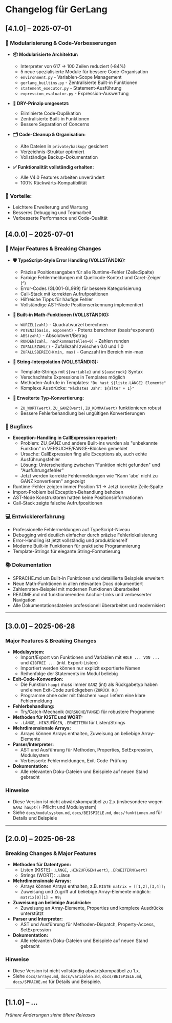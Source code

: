 # Changelog für GerLang

## [4.1.0] – 2025-07-01
### 🔧 Modularisierung & Code-Verbesserungen
- **📦 Modularisierte Architektur:**
  - Interpreter von 617 → 100 Zeilen reduziert (-84%)
  - 5 neue spezialisierte Module für bessere Code-Organisation
  - `environment.py` - Variablen-Scope Management
  - `gerlang_builtins.py` - Zentralisierte Built-in Funktionen
  - `statement_executor.py` - Statement-Ausführung
  - `expression_evaluator.py` - Expression-Auswertung

- **🧹 DRY-Prinzip umgesetzt:**
  - Eliminierte Code-Duplikation
  - Zentralisierte Built-in Funktionen
  - Bessere Separation of Concerns

- **🗂️ Code-Cleanup & Organisation:**
  - Alte Dateien in `private/backup/` gesichert
  - Verzeichnis-Struktur optimiert
  - Vollständige Backup-Dokumentation

- **✅ Funktionalität vollständig erhalten:**
  - Alle V4.0 Features arbeiten unverändert
  - 100% Rückwärts-Kompatibilität

### 🎯 Vorteile:
- Leichtere Erweiterung und Wartung
- Besseres Debugging und Teamarbeit
- Verbesserte Performance und Code-Qualität

## [4.0.0] – 2025-07-01
### 🚀 Major Features & Breaking Changes
- **🛡️ TypeScript-Style Error Handling (VOLLSTÄNDIG):**
  - Präzise Positionsangaben für alle Runtime-Fehler (Zeile:Spalte)
  - Farbige Fehlermeldungen mit Quellcode-Kontext und Caret-Zeiger (^)
  - Error-Codes (GL001-GL999) für bessere Kategorisierung
  - Call-Stack mit korrekten Aufrufpositionen
  - Hilfreiche Tipps für häufige Fehler
  - Vollständige AST-Node Positionserkennung implementiert

- **🔢 Built-in Math-Funktionen (VOLLSTÄNDIG):**
  - `WURZEL(zahl)` - Quadratwurzel berechnen
  - `POTENZ(basis, exponent)` - Potenz berechnen (basis^exponent)
  - `ABS(zahl)` - Absolutwert/Betrag
  - `RUNDEN(zahl, nachkommastellen=0)` - Zahlen runden
  - `ZUFALLSZAHL()` - Zufallszahl zwischen 0.0 und 1.0
  - `ZUFALLSBEREICH(min, max)` - Ganzzahl im Bereich min-max

- **🎨 String-Interpolation (VOLLSTÄNDIG):**
  - Template-Strings mit `${variable}` und `${ausdruck}` Syntax
  - Verschachtelte Expressions in Templates möglich
  - Methoden-Aufrufe in Templates: `"Du hast ${liste.LÄNGE} Elemente"`
  - Komplexe Ausdrücke: `"Nächstes Jahr: ${alter + 1}"`

- **🔄 Erweiterte Typ-Konvertierung:**
  - `ZU_WORT(wert)`, `ZU_GANZ(wert)`, `ZU_KOMMA(wert)` funktionieren robust
  - Bessere Fehlerbehandlung bei ungültigen Konvertierungen
### 🐛 Bugfixes
- **Exception-Handling in CallExpression repariert:**
  - Problem: ZU_GANZ und andere Built-ins wurden als "unbekannte Funktion" in VERSUCHE/FANGE-Blöcken gemeldet
  - Ursache: CallExpression fing alle Exceptions ab, auch echte Ausführungsfehler
  - Lösung: Unterscheidung zwischen "Funktion nicht gefunden" und "Ausführungsfehler"
  - Jetzt werden korrekte Fehlermeldungen wie "Kann 'abc' nicht zu GANZ konvertieren" angezeigt
- Runtime-Fehler zeigten immer Position 1:1 → Jetzt korrekte Zeile:Spalte
- Import-Problem bei Exception-Behandlung behoben
- AST-Node Konstruktoren hatten keine Positionsinformationen
- Call-Stack zeigte falsche Aufrufpositionen

### 💻 Entwicklererfahrung
- Professionelle Fehlermeldungen auf TypeScript-Niveau
- Debugging wird deutlich einfacher durch präzise Fehlerlokalisierung
- Error-Handling ist jetzt vollständig und produktionsreif
- Moderne Built-in Funktionen für praktische Programmierung
- Template-Strings für elegante String-Formatierung

### 📚 Dokumentation
- SPRACHE.md um Built-in Funktionen und detaillierte Beispiele erweitert
- Neue Math-Funktionen in allen relevanten Docs dokumentiert
- Zahlenraten-Beispiel mit modernen Funktionen überarbeitet
- README.md mit funktionierenden Anchor-Links und verbesserter Navigation
- Alle Dokumentationsdateien professionell überarbeitet und modernisiert

---

## [3.0.0] – 2025-06-28
### Major Features & Breaking Changes
- **Modulsystem:**
  - Import/Export von Funktionen und Variablen mit `HOLE ... VON ...` und `GIBFREI ...` (inkl. Export-Listen)
  - Importiert werden können nur explizit exportierte Namen
  - Reihenfolge der Statements im Modul beliebig
- **Exit-Code-Konvention:**
  - Die Funktion `haupt` muss immer `GANZ` (int) als Rückgabetyp haben und einen Exit-Code zurückgeben (`ZURÜCK 0;`)
  - Programme ohne oder mit falschem `haupt` liefern eine klare Fehlermeldung
- **Fehlerbehandlung:**
  - Try/Catch-Mechanik (`VERSUCHE`/`FANGE`) für robustere Programme
- **Methoden für KISTE und WORT:**
  - `.LÄNGE`, `.HINZUFÜGEN`, `.ERWEITERN` für Listen/Strings
- **Mehrdimensionale Arrays:**
  - Arrays können Arrays enthalten, Zuweisung an beliebige Array-Elemente
- **Parser/Interpreter:**
  - AST und Ausführung für Methoden, Properties, SetExpression, Modulsystem
  - Verbesserte Fehlermeldungen, Exit-Code-Prüfung
- **Dokumentation:**
  - Alle relevanten Doku-Dateien und Beispiele auf neuen Stand gebracht

### Hinweise
- Diese Version ist nicht abwärtskompatibel zu 2.x (insbesondere wegen `GANZ haupt()`-Pflicht und Modulsystem)
- Siehe `docs/modulsystem.md`, `docs/BEISPIELE.md`, `docs/funktionen.md` für Details und Beispiele

---

## [2.0.0] – 2025-06-28
### Breaking Changes & Major Features
- **Methoden für Datentypen:**
  - Listen (KISTE): `.LÄNGE`, `.HINZUFÜGEN(wert)`, `.ERWEITERN(wert)`
  - Strings (WORT): `.LÄNGE`
- **Mehrdimensionale Arrays:**
  - Arrays können Arrays enthalten, z.B. `KISTE matrix = [[1,2],[3,4]];`
  - Zuweisung und Zugriff auf beliebige Array-Elemente möglich: `matrix[0][1] = 99;`
- **Zuweisung an beliebige Ausdrücke:**
  - Zuweisung an Array-Elemente, Properties und komplexe Ausdrücke unterstützt
- **Parser und Interpreter:**
  - AST und Ausführung für Methoden-Dispatch, Property-Access, SetExpression
- **Dokumentation:**
  - Alle relevanten Doku-Dateien und Beispiele auf neuen Stand gebracht

### Hinweise
- Diese Version ist nicht vollständig abwärtskompatibel zu 1.x.
- Siehe `docs/arrays.md`, `docs/variablen.md`, `docs/BEISPIELE.md`, `docs/SPRACHE.md` für Details und Beispiele.

---

## [1.1.0] – ...
*Frühere Änderungen siehe ältere Releases*
